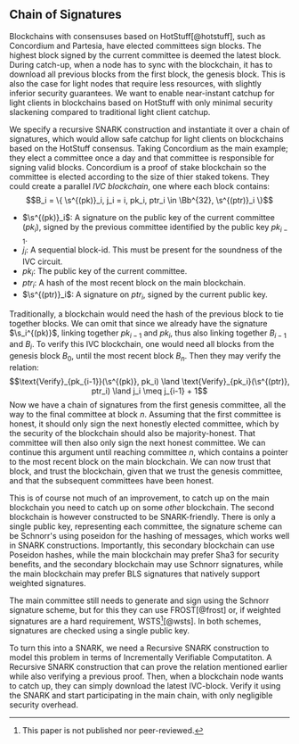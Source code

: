 ## Chain of Signatures

Blockchains with consensuses based on HotStuff[@hotstuff], such as Concordium
and Partesia, have elected committees sign blocks. The highest block signed
by the current committee is deemed the latest block. During catch-up, when a
node has to sync with the blockchain, it has to download all previous blocks
from the first block, the genesis block. This is also the case for light nodes
that require less resources, with slightly inferior security guarantees. We
want to enable near-instant catchup for light clients in blockchains based
on HotStuff with only minimal security slackening compared to traditional
light client catchup.

We specify a recursive SNARK construction and instantiate it over a chain of
signatures, which would allow safe catchup for light clients on blockchains
based on the HotStuff consensus. Taking Concordium as the main example; they
elect a committee once a day and that committee is responsible for signing
valid blocks. Concordium is a proof of stake blockchain so the committee is
elected according to the size of thier staked tokens. They could create a
parallel _IVC blockchain_, one where each block contains:
$$B_i = \{ \s^{(pk)}_i, j_i = i, pk_i, ptr_i \in \Bb^{32}, \s^{(ptr)}_i \}$$

- $\s^{(pk)}_i$: A signature on the public key of the current committee
  ($pk_i$), signed by the previous committee identified by the public key
  $pk_{i-1}$.
- $j_i$: A sequential block-id. This must be present for the soundness of
  the IVC circuit.
- $pk_i$: The public key of the current committee.
- $ptr_i$: A hash of the most recent block on the main blockchain.
- $\s^{(ptr)}_i$: A signature on $ptr_i$, signed by the current public key.

Traditionally, a blockchain would need the hash of the previous block to
tie together blocks. We can omit that since we already have the signature
$\s_i^{(pk)}$, linking together $pk_{i-1}$ and $pk_i$, thus also linking
together $B_{i-1}$ and $B_i$. To verify this IVC blockchain, one would need
all blocks from the genesis block $B_0$, until the most recent block $B_n$.
Then they may verify the relation:
$$\text{Verify}_{pk_{i-1}}(\s^{(pk)}, pk_i) \land \text{Verify}_{pk_i}(\s^{(ptr)}, ptr_i) \land j_i \meq j_{i-1} + 1$$
Now we have a chain of signatures from the first genesis committee, all the
way to the final committee at block $n$. Assuming that the first committee
is honest, it should only sign the next honestly elected committee, which
by the security of the blockchain should also be majority-honest. That
committee will then also only sign the next honest committee. We can continue
this argument until reaching committee $n$, which contains a pointer to the
most recent block on the main blockchain. We can now trust that block, and
trust the blockchain, given that we trust the genesis committee, and that
the subsequent committees have been honest.

This is of course not much of an improvement, to catch up on the main
blockchain you need to catch up on some _other_ blockchain. The second
blockchain is however constructed to be SNARK-friendly. There is only a
single public key, representing each committee, the signature scheme can be
Schnorr's using poseidon for the hashing of messages, which works well in
SNARK constructions.  Importantly, this secondary blockchain can use Poseidon
hashes, while the main blockchain may prefer Sha3 for security benefits,
and the secondary blockchain may use Schnorr signatures, while the main
blockchain may prefer BLS signatures that natively support weighted signatures.

The main committee still needs to generate and sign using the Schnorr
signature scheme, but for this they can use FROST[@frost] or, if weighted
signatures are a hard requirement, WSTS[^wsts][@wsts]. In both schemes,
signatures are checked using a single public key.

To turn this into a SNARK, we need a Recursive SNARK construction to model
this problem in terms of Incrementally Verifiable Computatiton. A Recursive
SNARK construction that can prove the relation mentioned earlier while also
verifying a previous proof. Then, when a blockchain node wants to catch up,
they can simply download the latest IVC-block. Verify it using the SNARK and
start participating in the main chain, with only negligible security overhead.

[^wsts]: This paper is not published nor peer-reviewed.
